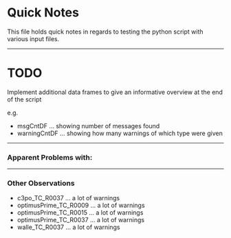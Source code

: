 # Quick Notes

This file holds quick notes in regards to testing the python script with various input files.

---

# TODO

Implement additional data frames to give an informative overview at the end of the script

e.g. 
+ msgCntDF ... showing number of messages found
+ warningCntDF ... showing how many warnings of which type were given

---

### Apparent Problems with:

---

### Other Observations

+ c3po_TC_R0037 ... a lot of warnings
+ optimusPrime_TC_R0009 ... a lot of warnings
+ optimusPrime_TC_R0015 ... a lot of warnings
+ optimusPrime_TC_R0037 ... a lot of warnings
+ walle_TC_R0037 ... a lot of warnings

